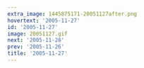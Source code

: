 ```yaml
---
extra_image: 1445875171-20051127after.png
hovertext: '2005-11-27'
id: '2005-11-27'
image: 20051127.gif
next: '2005-11-28'
prev: '2005-11-26'
title: '2005-11-27'
---
```

